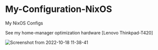 # My-Configuration-NixOS
My NixOS Configs

See my home-manager optimization hardware [Lenovo Thinkpad-T420]

![Screenshot from 2022-10-18 11-38-41](https://user-images.githubusercontent.com/48295298/196461763-02e4ef0b-4e80-462e-8bef-cf7a871a827a.png)
